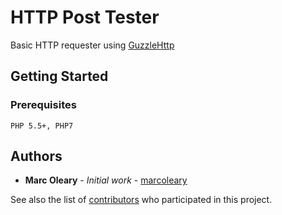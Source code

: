 # HTTP Post Tester

Basic HTTP requester using [GuzzleHttp](http://docs.guzzlephp.org/en/stable/)

## Getting Started

### Prerequisites
```
PHP 5.5+, PHP7
```

## Authors

* **Marc Oleary** - *Initial work* - [marcoleary](https://github.com/marcoleary)

See also the list of [contributors](https://github.com/marcoleary/http-post-tester/graphs/contributors) who participated in this project.
